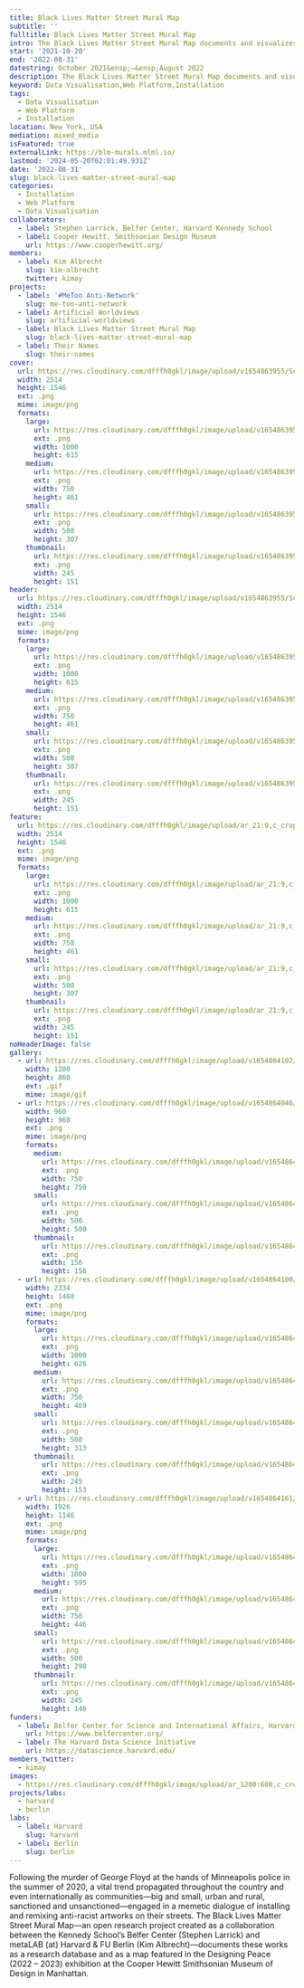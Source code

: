 ```yaml
---
title: Black Lives Matter Street Mural Map
subtitle: ''
fulltitle: Black Lives Matter Street Mural Map
intro: The Black Lives Matter Street Mural Map documents and visualizes street murals with the goal of understanding these artworks and their viral spread, showcasing (especially black) artists, and holding communities accountable for change beyond paint on pavement.
start: '2021-10-20'
end: '2022-08-31'
datestring: October 2021&ensp;–&ensp;August 2022
description: The Black Lives Matter Street Mural Map documents and visualizes street murals with the goal of understanding these artworks and their viral spread, showcasing…
keyword: Data Visualisation,Web Platform,Installation
tags:
  - Data Visualisation
  - Web Platform
  - Installation
location: New York, USA
mediation: mixed_media
isFeatured: true
externalLink: https://blm-murals.mlml.io/
lastmod: '2024-05-20T02:01:49.931Z'
date: '2022-08-31'
slug: black-lives-matter-street-mural-map
categories:
  - Installation
  - Web Platform
  - Data Visualisation
collaborators:
  - label: Stephen Larrick, Belfer Center, Harvard Kennedy School
  - label: Cooper Hewitt, Smithsonian Design Museum
    url: https://www.cooperhewitt.org/
members:
  - label: Kim Albrecht
    slug: kim-albrecht
    twitter: kimay
projects:
  - label: '#MeToo Anti-Network'
    slug: me-too-anti-network
  - label: Artificial Worldviews
    slug: artificial-worldviews
  - label: Black Lives Matter Street Mural Map
    slug: black-lives-matter-street-mural-map
  - label: Their Names
    slug: their-names
cover:
  url: https://res.cloudinary.com/dfffh0gkl/image/upload/v1654863955/Screenshot_2022_06_07_at_15_34_39_adbc4eeb31.png
  width: 2514
  height: 1546
  ext: .png
  mime: image/png
  formats:
    large:
      url: https://res.cloudinary.com/dfffh0gkl/image/upload/v1654863957/large_Screenshot_2022_06_07_at_15_34_39_adbc4eeb31.png
      ext: .png
      width: 1000
      height: 615
    medium:
      url: https://res.cloudinary.com/dfffh0gkl/image/upload/v1654863957/medium_Screenshot_2022_06_07_at_15_34_39_adbc4eeb31.png
      ext: .png
      width: 750
      height: 461
    small:
      url: https://res.cloudinary.com/dfffh0gkl/image/upload/v1654863957/small_Screenshot_2022_06_07_at_15_34_39_adbc4eeb31.png
      ext: .png
      width: 500
      height: 307
    thumbnail:
      url: https://res.cloudinary.com/dfffh0gkl/image/upload/v1654863956/thumbnail_Screenshot_2022_06_07_at_15_34_39_adbc4eeb31.png
      ext: .png
      width: 245
      height: 151
header:
  url: https://res.cloudinary.com/dfffh0gkl/image/upload/v1654863955/Screenshot_2022_06_07_at_15_34_39_adbc4eeb31.png
  width: 2514
  height: 1546
  ext: .png
  mime: image/png
  formats:
    large:
      url: https://res.cloudinary.com/dfffh0gkl/image/upload/v1654863957/large_Screenshot_2022_06_07_at_15_34_39_adbc4eeb31.png
      ext: .png
      width: 1000
      height: 615
    medium:
      url: https://res.cloudinary.com/dfffh0gkl/image/upload/v1654863957/medium_Screenshot_2022_06_07_at_15_34_39_adbc4eeb31.png
      ext: .png
      width: 750
      height: 461
    small:
      url: https://res.cloudinary.com/dfffh0gkl/image/upload/v1654863957/small_Screenshot_2022_06_07_at_15_34_39_adbc4eeb31.png
      ext: .png
      width: 500
      height: 307
    thumbnail:
      url: https://res.cloudinary.com/dfffh0gkl/image/upload/v1654863956/thumbnail_Screenshot_2022_06_07_at_15_34_39_adbc4eeb31.png
      ext: .png
      width: 245
      height: 151
feature:
  url: https://res.cloudinary.com/dfffh0gkl/image/upload/ar_21:9,c_crop/v1654863955/Screenshot_2022_06_07_at_15_34_39_adbc4eeb31.png
  width: 2514
  height: 1546
  ext: .png
  mime: image/png
  formats:
    large:
      url: https://res.cloudinary.com/dfffh0gkl/image/upload/ar_21:9,c_crop/v1654863957/large_Screenshot_2022_06_07_at_15_34_39_adbc4eeb31.png
      ext: .png
      width: 1000
      height: 615
    medium:
      url: https://res.cloudinary.com/dfffh0gkl/image/upload/ar_21:9,c_crop/v1654863957/medium_Screenshot_2022_06_07_at_15_34_39_adbc4eeb31.png
      ext: .png
      width: 750
      height: 461
    small:
      url: https://res.cloudinary.com/dfffh0gkl/image/upload/ar_21:9,c_crop/v1654863957/small_Screenshot_2022_06_07_at_15_34_39_adbc4eeb31.png
      ext: .png
      width: 500
      height: 307
    thumbnail:
      url: https://res.cloudinary.com/dfffh0gkl/image/upload/ar_21:9,c_crop/v1654863956/thumbnail_Screenshot_2022_06_07_at_15_34_39_adbc4eeb31.png
      ext: .png
      width: 245
      height: 151
noHeaderImage: false
gallery:
  - url: https://res.cloudinary.com/dfffh0gkl/image/upload/v1654864102/blm_export_01_1c324b95bd.gif
    width: 1200
    height: 860
    ext: .gif
    mime: image/gif
  - url: https://res.cloudinary.com/dfffh0gkl/image/upload/v1654864046/Screenshot_2022_06_08_at_14_19_34_086bec9e78.png
    width: 960
    height: 960
    ext: .png
    mime: image/png
    formats:
      medium:
        url: https://res.cloudinary.com/dfffh0gkl/image/upload/v1654864047/medium_Screenshot_2022_06_08_at_14_19_34_086bec9e78.png
        ext: .png
        width: 750
        height: 750
      small:
        url: https://res.cloudinary.com/dfffh0gkl/image/upload/v1654864048/small_Screenshot_2022_06_08_at_14_19_34_086bec9e78.png
        ext: .png
        width: 500
        height: 500
      thumbnail:
        url: https://res.cloudinary.com/dfffh0gkl/image/upload/v1654864046/thumbnail_Screenshot_2022_06_08_at_14_19_34_086bec9e78.png
        ext: .png
        width: 156
        height: 156
  - url: https://res.cloudinary.com/dfffh0gkl/image/upload/v1654864100/Screenshot_2022_06_07_at_09_57_41_cb475b9bf5.png
    width: 2334
    height: 1460
    ext: .png
    mime: image/png
    formats:
      large:
        url: https://res.cloudinary.com/dfffh0gkl/image/upload/v1654864102/large_Screenshot_2022_06_07_at_09_57_41_cb475b9bf5.png
        ext: .png
        width: 1000
        height: 626
      medium:
        url: https://res.cloudinary.com/dfffh0gkl/image/upload/v1654864102/medium_Screenshot_2022_06_07_at_09_57_41_cb475b9bf5.png
        ext: .png
        width: 750
        height: 469
      small:
        url: https://res.cloudinary.com/dfffh0gkl/image/upload/v1654864102/small_Screenshot_2022_06_07_at_09_57_41_cb475b9bf5.png
        ext: .png
        width: 500
        height: 313
      thumbnail:
        url: https://res.cloudinary.com/dfffh0gkl/image/upload/v1654864101/thumbnail_Screenshot_2022_06_07_at_09_57_41_cb475b9bf5.png
        ext: .png
        width: 245
        height: 153
  - url: https://res.cloudinary.com/dfffh0gkl/image/upload/v1654864161/Screenshot_2022_05_29_at_14_58_02_114d9fbe3a.png
    width: 1926
    height: 1146
    ext: .png
    mime: image/png
    formats:
      large:
        url: https://res.cloudinary.com/dfffh0gkl/image/upload/v1654864163/large_Screenshot_2022_05_29_at_14_58_02_114d9fbe3a.png
        ext: .png
        width: 1000
        height: 595
      medium:
        url: https://res.cloudinary.com/dfffh0gkl/image/upload/v1654864163/medium_Screenshot_2022_05_29_at_14_58_02_114d9fbe3a.png
        ext: .png
        width: 750
        height: 446
      small:
        url: https://res.cloudinary.com/dfffh0gkl/image/upload/v1654864163/small_Screenshot_2022_05_29_at_14_58_02_114d9fbe3a.png
        ext: .png
        width: 500
        height: 298
      thumbnail:
        url: https://res.cloudinary.com/dfffh0gkl/image/upload/v1654864162/thumbnail_Screenshot_2022_05_29_at_14_58_02_114d9fbe3a.png
        ext: .png
        width: 245
        height: 146
funders:
  - label: Belfer Center for Science and International Affairs, Harvard Kennedy School
    url: https://www.belfercenter.org/
  - label: The Harvard Data Science Initiative
    url: https://datascience.harvard.edu/
members_twitter:
  - kimay
images:
  - https://res.cloudinary.com/dfffh0gkl/image/upload/ar_1200:600,c_crop/c_limit,h_1200,w_600/v1654863955/Screenshot_2022_06_07_at_15_34_39_adbc4eeb31.png
projects/labs:
  - harvard
  - berlin
labs:
  - label: Harvard
    slug: harvard
  - label: Berlin
    slug: berlin
---
```

Following the murder of George Floyd at the hands of Minneapolis police in the summer of 2020, a vital trend propagated throughout the country and even internationally as communities—big and small, urban and rural, sanctioned and unsanctioned—engaged in a memetic dialogue of installing and remixing anti-racist artworks on their streets. The Black Lives Matter Street Mural Map—an open research project created as a collaboration between the Kennedy School’s Belfer Center (Stephen Larrick) and metaLAB (at) Harvard & FU Berlin (Kim Albrecht)—documents these works as a research database and as a map featured in the Designing Peace (2022 – 2023) exhibition at the Cooper Hewitt Smithsonian Museum of Design in Manhattan.
